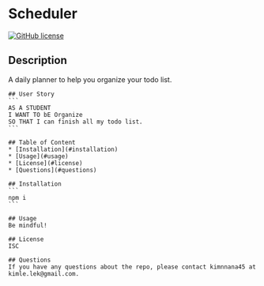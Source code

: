  # Scheduler
[![GitHub license](https://img.shields.io/badge/license-ISC-blue)](https://github.com/kimnana45/scheduler)

## Description 
A daily planner to help you organize your todo list.

    ## User Story
    ```
    AS A STUDENT
    I WANT TO bE Organize
    SO THAT I can finish all my todo list.
    ```

    ## Table of Content 
    * [Installation](#installation)
    * [Usage](#usage)
    * [License](#license)
    * [Questions](#questions)
    
    ## Installation 
    ```
    npm i
    ```

    ## Usage
    Be mindful!

    ## License
    ISC

    ## Questions
    If you have any questions about the repo, please contact kimnnana45 at kimle.lek@gmail.com.
    